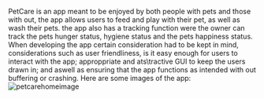 PetCare is an app meant to be enjoyed by both people with pets and those with out, the app allows users to feed and play with their pet, as well as wash their pets. the app also has a tracking function were the owner can track the pets hunger status, hygiene status and the pets happiness status. 
When developing the app certain consideration had to be kept in mind, considerations such as user friendliness, is it easy enough for users to interact with the app; approppriate and ats\tractive GUI to keep the users drawn in; and aswell as ensuring that the app functions as intended with out buffering or crashing.
Here are some images of  the app:![petcarehomeimage](https://github.com/qwerty12PAD/IMAD5112_PetCarePOE/assets/130562812/a9d4b198-1a54-4500-90f8-5b55da107d8f)


